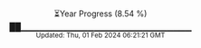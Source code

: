<p align="center">
⏳Year Progress (8.54 %) <br>
██▁▁▁▁▁▁▁▁▁▁▁▁▁▁▁▁▁▁▁▁▁▁▁▁▁▁▁▁ <br>
<sub>Updated: Thu, 01 Feb 2024 06:21:21 GMT</sub>
</p>

